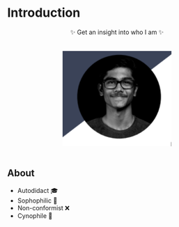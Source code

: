 # Introduction

<p align="center">
  ✨ Get an insight into who I am ✨<br>
  <br>
  <br>
  <img width="250"  src="my image.png">
  <br>
  <br> 
</p>

## About

- Autodidact :mortar_board:
- Sophophilic :book:
- Non-conformist :x:
- Cynophile :dog:<br>





